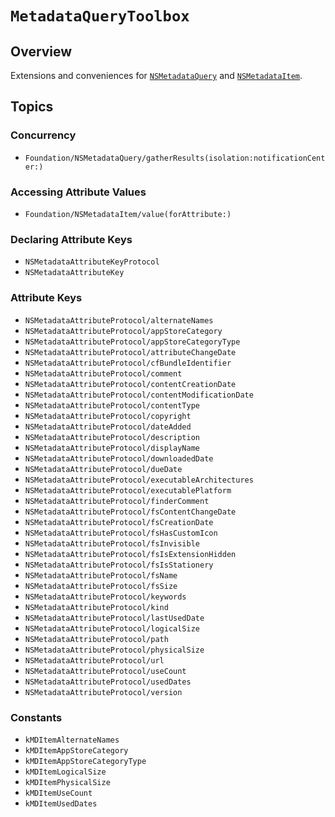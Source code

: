 # ``MetadataQueryToolbox``

## Overview

Extensions and conveniences for
[`NSMetadataQuery`](https://developer.apple.com/documentation/foundation/nsmetadataquery)
and
[`NSMetadataItem`](https://developer.apple.com/documentation/foundation/nsmetadataitem)\.


## Topics

### Concurrency

- ``Foundation/NSMetadataQuery/gatherResults(isolation:notificationCenter:)``


### Accessing Attribute Values

- ``Foundation/NSMetadataItem/value(forAttribute:)``


### Declaring Attribute Keys

- ``NSMetadataAttributeKeyProtocol``
- ``NSMetadataAttributeKey``


### Attribute Keys

- ``NSMetadataAttributeProtocol/alternateNames``
- ``NSMetadataAttributeProtocol/appStoreCategory``
- ``NSMetadataAttributeProtocol/appStoreCategoryType``
- ``NSMetadataAttributeProtocol/attributeChangeDate``
- ``NSMetadataAttributeProtocol/cfBundleIdentifier``
- ``NSMetadataAttributeProtocol/comment``
- ``NSMetadataAttributeProtocol/contentCreationDate``
- ``NSMetadataAttributeProtocol/contentModificationDate``
- ``NSMetadataAttributeProtocol/contentType``
- ``NSMetadataAttributeProtocol/copyright``
- ``NSMetadataAttributeProtocol/dateAdded``
- ``NSMetadataAttributeProtocol/description``
- ``NSMetadataAttributeProtocol/displayName``
- ``NSMetadataAttributeProtocol/downloadedDate``
- ``NSMetadataAttributeProtocol/dueDate``
- ``NSMetadataAttributeProtocol/executableArchitectures``
- ``NSMetadataAttributeProtocol/executablePlatform``
- ``NSMetadataAttributeProtocol/finderComment``
- ``NSMetadataAttributeProtocol/fsContentChangeDate``
- ``NSMetadataAttributeProtocol/fsCreationDate``
- ``NSMetadataAttributeProtocol/fsHasCustomIcon``
- ``NSMetadataAttributeProtocol/fsInvisible``
- ``NSMetadataAttributeProtocol/fsIsExtensionHidden``
- ``NSMetadataAttributeProtocol/fsIsStationery``
- ``NSMetadataAttributeProtocol/fsName``
- ``NSMetadataAttributeProtocol/fsSize``
- ``NSMetadataAttributeProtocol/keywords``
- ``NSMetadataAttributeProtocol/kind``
- ``NSMetadataAttributeProtocol/lastUsedDate``
- ``NSMetadataAttributeProtocol/logicalSize``
- ``NSMetadataAttributeProtocol/path``
- ``NSMetadataAttributeProtocol/physicalSize``
- ``NSMetadataAttributeProtocol/url``
- ``NSMetadataAttributeProtocol/useCount``
- ``NSMetadataAttributeProtocol/usedDates``
- ``NSMetadataAttributeProtocol/version``


### Constants

- ``kMDItemAlternateNames``
- ``kMDItemAppStoreCategory``
- ``kMDItemAppStoreCategoryType``
- ``kMDItemLogicalSize``
- ``kMDItemPhysicalSize``
- ``kMDItemUseCount``
- ``kMDItemUsedDates``
